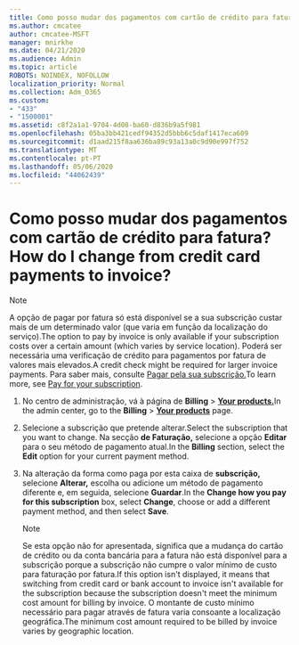 ```yaml
---
title: Como posso mudar dos pagamentos com cartão de crédito para fatura?
ms.author: cmcatee
author: cmcatee-MSFT
manager: mnirkhe
ms.date: 04/21/2020
ms.audience: Admin
ms.topic: article
ROBOTS: NOINDEX, NOFOLLOW
localization_priority: Normal
ms.collection: Adm_O365
ms.custom:
- "433"
- "1500001"
ms.assetid: c8f2a1a1-9704-4d08-ba60-d836b9a5f981
ms.openlocfilehash: 05ba3bb421cedf94352d5bbb6c5daf1417eca609
ms.sourcegitcommit: d1aad215f8aa636ba89c93a13a0c9d90e997f752
ms.translationtype: MT
ms.contentlocale: pt-PT
ms.lasthandoff: 05/06/2020
ms.locfileid: "44062439"
---
```

# <a name="how-do-i-change-from-credit-card-payments-to-invoice"></a><span data-ttu-id="75b54-102">Como posso mudar dos pagamentos com cartão de crédito para fatura?</span><span class="sxs-lookup"><span data-stu-id="75b54-102">How do I change from credit card payments to invoice?</span></span>

> [!NOTE]
> <span data-ttu-id="75b54-103">A opção de pagar por fatura só está disponível se a sua subscrição custar mais de um determinado valor (que varia em função da localização do serviço).</span><span class="sxs-lookup"><span data-stu-id="75b54-103">The option to pay by invoice is only available if your subscription costs over a certain amount (which varies by service location).</span></span> <span data-ttu-id="75b54-104">Poderá ser necessária uma verificação de crédito para pagamentos por fatura de valores mais elevados.</span><span class="sxs-lookup"><span data-stu-id="75b54-104">A credit check might be required for larger invoice payments.</span></span> <span data-ttu-id="75b54-105">Para saber mais, consulte [Pagar pela sua subscrição.](https://docs.microsoft.com/office365/admin/subscriptions-and-billing/pay-for-your-subscription)</span><span class="sxs-lookup"><span data-stu-id="75b54-105">To learn more, see [Pay for your subscription](https://docs.microsoft.com/office365/admin/subscriptions-and-billing/pay-for-your-subscription).</span></span>
  
1. <span data-ttu-id="75b54-106">No centro de administração, vá à página de **Billing** \> **[Your products.](https://go.microsoft.com/fwlink/p/?linkid=842054)**</span><span class="sxs-lookup"><span data-stu-id="75b54-106">In the admin center, go to the **Billing** \> **[Your products](https://go.microsoft.com/fwlink/p/?linkid=842054)** page.</span></span>

2. <span data-ttu-id="75b54-107">Selecione a subscrição que pretende alterar.</span><span class="sxs-lookup"><span data-stu-id="75b54-107">Select the subscription that you want to change.</span></span> <span data-ttu-id="75b54-108">Na secção **de Faturação,** selecione a opção **Editar** para o seu método de pagamento atual.</span><span class="sxs-lookup"><span data-stu-id="75b54-108">In the **Billing** section, select the **Edit** option for your current payment method.</span></span>

3. <span data-ttu-id="75b54-109">Na alteração da forma como paga por esta caixa de **subscrição,** selecione **Alterar,** escolha ou adicione um método de pagamento diferente e, em seguida, selecione **Guardar**.</span><span class="sxs-lookup"><span data-stu-id="75b54-109">In the **Change how you pay for this subscription** box, select **Change**, choose or add a different payment method, and then select **Save**.</span></span>

   > [!NOTE]
   > <span data-ttu-id="75b54-110">Se esta opção não for apresentada, significa que a mudança do cartão de crédito ou da conta bancária para a fatura não está disponível para a subscrição porque a subscrição não cumpre o valor mínimo de custo para faturação por fatura.</span><span class="sxs-lookup"><span data-stu-id="75b54-110">If this option isn't displayed, it means that switching from credit card or bank account to invoice isn't available for the subscription because the subscription doesn't meet the minimum cost amount for billing by invoice.</span></span> <span data-ttu-id="75b54-111">O montante de custo mínimo necessário para pagar através de fatura varia consoante a localização geográfica.</span><span class="sxs-lookup"><span data-stu-id="75b54-111">The minimum cost amount required to be billed by invoice varies by geographic location.</span></span>
  
